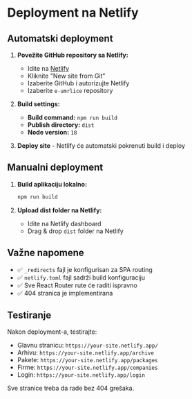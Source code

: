 # Deployment na Netlify

## Automatski deployment

1. **Povežite GitHub repository sa Netlify:**
   - Idite na [Netlify](https://netlify.com)
   - Kliknite "New site from Git"
   - Izaberite GitHub i autorizujte Netlify
   - Izaberite `e-umrlice` repository

2. **Build settings:**
   - **Build command:** `npm run build`
   - **Publish directory:** `dist`
   - **Node version:** `18`

3. **Deploy site** - Netlify će automatski pokrenuti build i deploy

## Manualni deployment

1. **Build aplikaciju lokalno:**
   ```bash
   npm run build
   ```

2. **Upload dist folder na Netlify:**
   - Idite na Netlify dashboard
   - Drag & drop `dist` folder na Netlify

## Važne napomene

- ✅ `_redirects` fajl je konfigurisan za SPA routing
- ✅ `netlify.toml` fajl sadrži build konfiguraciju
- ✅ Sve React Router rute će raditi ispravno
- ✅ 404 stranica je implementirana

## Testiranje

Nakon deployment-a, testirajte:
- Glavnu stranicu: `https://your-site.netlify.app/`
- Arhivu: `https://your-site.netlify.app/archive`
- Pakete: `https://your-site.netlify.app/packages`
- Firme: `https://your-site.netlify.app/companies`
- Login: `https://your-site.netlify.app/login`

Sve stranice treba da rade bez 404 grešaka.